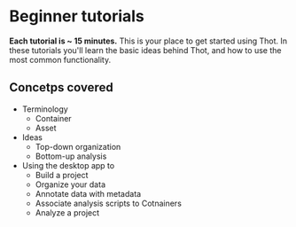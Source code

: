 # Beginner tutorials
**Each tutorial is ~ 15 minutes.**
This is your place to get started using Thot. In these tutorials you'll learn the basic ideas behind Thot, and how to use the most common functionality.

## Concetps covered
+ Terminology
    - Container
    - Asset
+ Ideas
    - Top-down organization
    - Bottom-up analysis
+ Using the desktop app to
    - Build a project
    - Organize your data
    - Annotate data with metadata
    - Associate analysis scripts to Cotnainers
    - Analyze a project

